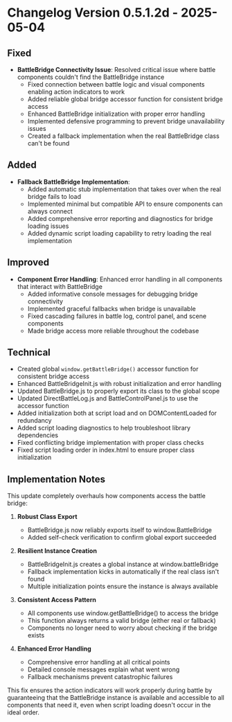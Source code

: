 # Changelog Version 0.5.1.2d - 2025-05-04

## Fixed
- **BattleBridge Connectivity Issue**: Resolved critical issue where battle components couldn't find the BattleBridge instance
  - Fixed connection between battle logic and visual components enabling action indicators to work
  - Added reliable global bridge accessor function for consistent bridge access
  - Enhanced BattleBridge initialization with proper error handling
  - Implemented defensive programming to prevent bridge unavailability issues
  - Created a fallback implementation when the real BattleBridge class can't be found

## Added
- **Fallback BattleBridge Implementation**: 
  - Added automatic stub implementation that takes over when the real bridge fails to load
  - Implemented minimal but compatible API to ensure components can always connect
  - Added comprehensive error reporting and diagnostics for bridge loading issues
  - Added dynamic script loading capability to retry loading the real implementation

## Improved
- **Component Error Handling**: Enhanced error handling in all components that interact with BattleBridge
  - Added informative console messages for debugging bridge connectivity
  - Implemented graceful fallbacks when bridge is unavailable
  - Fixed cascading failures in battle log, control panel, and scene components
  - Made bridge access more reliable throughout the codebase

## Technical
- Created global `window.getBattleBridge()` accessor function for consistent bridge access
- Enhanced BattleBridgeInit.js with robust initialization and error handling
- Updated BattleBridge.js to properly export its class to the global scope
- Updated DirectBattleLog.js and BattleControlPanel.js to use the accessor function
- Added initialization both at script load and on DOMContentLoaded for redundancy
- Added script loading diagnostics to help troubleshoot library dependencies
- Fixed conflicting bridge implementation with proper class checks
- Fixed script loading order in index.html to ensure proper class initialization

## Implementation Notes
This update completely overhauls how components access the battle bridge:

1. **Robust Class Export**
   - BattleBridge.js now reliably exports itself to window.BattleBridge
   - Added self-check verification to confirm global export succeeded

2. **Resilient Instance Creation**
   - BattleBridgeInit.js creates a global instance at window.battleBridge
   - Fallback implementation kicks in automatically if the real class isn't found
   - Multiple initialization points ensure the instance is always available

3. **Consistent Access Pattern**
   - All components use window.getBattleBridge() to access the bridge
   - This function always returns a valid bridge (either real or fallback)
   - Components no longer need to worry about checking if the bridge exists

4. **Enhanced Error Handling**
   - Comprehensive error handling at all critical points
   - Detailed console messages explain what went wrong
   - Fallback mechanisms prevent catastrophic failures

This fix ensures the action indicators will work properly during battle by guaranteeing that the BattleBridge instance is available and accessible to all components that need it, even when script loading doesn't occur in the ideal order.